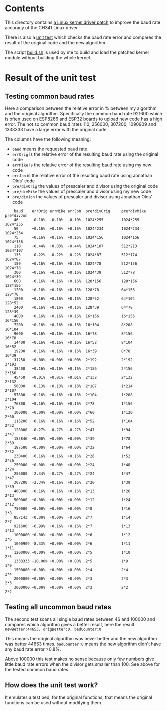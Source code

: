 # Contents
This directory contains [a Linux kernel driver patch](./Linux_4.14.114_ch341.patch) to improve the baud rate accuracy of the CH341 Linux driver.

There is also a [unit test](./check_baud_rates_unittest.c) which checks the baud rate error
and compares the result of the original code and the new algorithm.

The script [build.sh](./build.sh) is used by me to build and load the patched kernel module without building the whole kernel.

# Result of the unit test

## Testing common baud rates

Here a comparison between the relative error in % between my algorithm and the original algorithm.
Specifically the common baud rate 921600 which is often used on ESP8266 and ESP32 boards to upload
new code has a high error. The not so common baud rates 110, 256000, 307200, 1090909 and 1333333
have a large error with the original code.

The columns have the following meaning:
 - `baud` means the requested baud rate
 - `errOrig` is the relative error of the resulting baud rate using the original code
 - `errMike` is the relative error of the resulting baud rate using my new code
 - `errJon` is the relative error of the resulting baud rate using Jonathan Olds' code
 - `pre/divOrig` the values of prescaler and divisor using the original code
 - `pre/divMike` the values of prescaler and divisor using my new code
 - `pre/divJon` the values of prescaler and divisor using Jonathan Olds' code
```
    baud    errOrig errMike errJon  pre*divOrig     pre*divMike     pre*divJon
    46      -0.10%  -0.10%  -0.10%  1024*255        1024*255        1024*255
    50      +0.16%  +0.16%  +0.16%  1024*234        1024*234        1024*234
    75      +0.16%  +0.16%  +0.16%  1024*156        1024*156        1024*156
    110     -0.44%  +0.03%  -0.44%  1024*107        512*213         1024*107
    135     -0.22%  -0.22%  -0.22%  1024*87         512*174         1024*87
    150     +0.16%  +0.16%  +0.16%  1024*78         512*156         1024*78
    300     +0.16%  +0.16%  +0.16%  1024*39         512*78          1024*39
    600     +0.16%  +0.16%  +0.16%  128*156         128*156         128*156
    1200    +0.16%  +0.16%  +0.16%  128*78          64*156          128*78
    1800    +0.16%  +0.16%  +0.16%  128*52          64*104          128*52
    2400    +0.16%  +0.16%  +0.16%  128*39          64*78           128*39
    4800    +0.16%  +0.16%  +0.16%  16*156          16*156          16*156
    7200    +0.16%  +0.16%  +0.16%  16*104          8*208           16*104
    9600    +0.16%  +0.16%  +0.16%  16*78           8*156           16*78
    14400   +0.16%  +0.16%  +0.16%  16*52           8*104           16*52
    19200   +0.16%  +0.16%  +0.16%  16*39           8*78            16*39
    31250   +0.00%  +0.00%  +0.00%  2*192           2*192           2*192
    38400   +0.16%  +0.16%  +0.16%  2*156           2*156           2*156
    45450   +0.01%  +0.01%  +0.01%  2*132           2*132           2*132
    56000   +0.13%  +0.13%  +0.13%  2*107           1*214           2*107
    57600   +0.16%  +0.16%  +0.16%  2*104           1*208           2*104
    76800   +0.16%  +0.16%  +0.16%  2*78            1*156           2*78
    100000  +0.00%  +0.00%  +0.00%  2*60            1*120           2*60
    115200  +0.16%  +0.16%  +0.16%  2*52            1*104           2*52
    128000  -0.27%  -0.27%  -0.27%  2*47            1*94            2*47
    153846  +0.00%  +0.00%  +0.00%  2*39            1*78            2*39
    187500  +0.00%  +0.00%  +0.00%  2*32            1*64            2*32
    230400  +0.16%  +0.16%  +0.16%  2*26            1*52            2*26
    250000  +0.00%  +0.00%  +0.00%  2*24            1*48            2*24
    256000  -2.34%  -0.27%  -0.27%  2*24            1*47            1*47
    307200  -2.34%  +0.16%  +0.16%  2*20            1*39            1*39
    460800  +0.16%  +0.16%  +0.16%  2*13            1*26            2*13
    500000  +0.00%  +0.00%  +0.00%  2*12            1*24            2*12
    750000  +0.00%  +0.00%  +0.00%  2*8             1*16            2*8
    857143  -0.00%  -0.00%  -0.00%  2*7             1*14            2*7
    921600  -6.99%  +0.16%  +0.16%  2*7             1*13            1*13
    1000000 +0.00%  +0.00%  +0.00%  2*6             1*12            2*6
    1090909 -8.33%  +0.00%  +0.00%  2*6             1*11            1*11
    1200000 +0.00%  +0.00%  +0.00%  2*5             1*10            2*5
    1333333 -10.00% +0.00%  +0.00%  2*5             1*9             1*9
    1500000 +0.00%  +0.00%  +0.00%  2*4             2*4             2*4
    2000000 +0.00%  +0.00%  +0.00%  2*3             2*3             2*3
    3000000 +0.00%  +0.00%  +0.00%  2*2             2*2             2*2
```

        
## Testing all uncommon baud rates

The second test scans all single baud rates between 46 and 100000 and compares which algorithm gives a
better result, here the result: `newBetter:44653, origBetter:0, badCounter:0`

This means the original algorithm was never better and the new algorithm was better 44653 times.
`badCounter:0` means the new algorithm didn't have any baud rate error >0.8%.

Above 100000 this test makes no sense because only few numbers give little baud rate errors when the
divisor gets smaller than 100. See above for the tested common baud rates.

## How does the unit test work?

It emulates a test bed, for the original functions, that means the original functions can be used
without modifying them.
